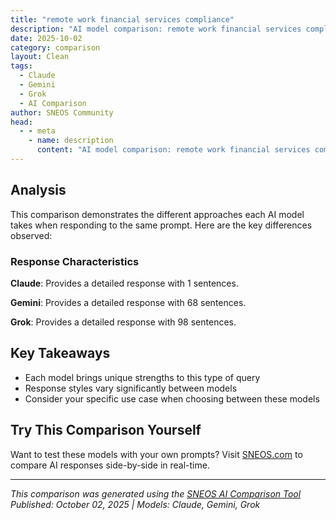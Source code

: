 ```yaml
---
title: "remote work financial services compliance"
description: "AI model comparison: remote work financial services compliance..."
date: 2025-10-02
category: comparison
layout: Clean
tags:
  - Claude
  - Gemini
  - Grok
  - AI Comparison
author: SNEOS Community
head:
  - - meta
    - name: description
      content: "AI model comparison: remote work financial services compliance..."
---
```


<ChatComparison
  title="remote work financial services compliance"
  prompt="remote work financial services compliance"
  :responses='{"Claude": "# Remote Work in Financial Services Compliance\n\n## Key Regulatory Considerations\n\n### **Data Security \u0026 Privacy**\n- **GDPR/CCPA Requirements**: Secure handling of personal financial data\n- **SOX Compliance**: Internal controls and audit trails for remote workers\n- **PCI DSS**: Credit card data protection in home environments\n- **Encryption standards** for data in transit and at rest\n\n### **Record Keeping \u0026 Documentation**\n- **Electronic communications** monitoring (emails, calls, messaging)\n- **MiFID II** transaction reporting and record retention\n- **FINRA** books and records requirements\n- **Audit trail maintenance** for remote activities\n\n## Operational Compliance Challenges\n\n### **Supervision Requirements**\n- **Enhanced monitoring** of remote employee activities\n- **Real-time surveillance** systems for trading activities\n- **Regular check-ins** and compliance attestations\n- **Screen recording** and call monitoring capabilities\n\n### **Technology Infrastructure**\n- **VPN security** and multi-factor authentication\n- **Endpoint protection** for home devices\n- **Cloud security** compliance\n- **Business continuity** planning\n\n## Best Practices\n\n### **Policy Framework**\n- Clear remote work policies with compliance expectations\n- Regular training on security protocols\n- Incident reporting procedures\n- Equipment and workspace standards\n\n### **Risk Management**\n- Regular risk assessments of remote work arrangements\n- Vendor management for remote work technologies\n- Cybersecurity insurance considerations\n- Business impact analysis\n\nWould you like me to elaborate on any specific aspect of remote work compliance in financial services?", "Gemini": "## Remote Work and Financial Services Compliance: A Complex Landscape\n\nRemote work has exploded in popularity, and the financial services industry is no exception. However, this shift presents unique challenges for maintaining compliance with the stringent regulations that govern the sector. The core principle remains the same: protecting customer data, preventing fraud and money laundering, and ensuring market integrity, regardless of where employees are located.\n\nHere\u0027s a breakdown of key areas of concern and potential solutions:\n\n**1. Data Security \u0026 Privacy:**\n\n* **Challenge:**\n * Increased risk of data breaches due to less secure home networks and devices.\n * Difficulty monitoring and controlling access to sensitive information outside the traditional office environment.\n * Potential for unauthorized data copying or sharing.\n * Compliance with data privacy regulations like GDPR, CCPA, and GLBA.\n* **Solutions:**\n * **Strong Cybersecurity Infrastructure:**\n * **VPNs:** Enforce mandatory use of Virtual Private Networks (VPNs) to encrypt data transmission between remote devices and the corporate network.\n * **Multi-Factor Authentication (MFA):** Implement MFA for all remote access to systems and applications.\n * **Endpoint Security:** Install and regularly update antivirus, anti-malware, and endpoint detection and response (EDR) software on all employee devices.\n * **Data Loss Prevention (DLP):** Implement DLP tools to monitor and prevent sensitive data from leaving the corporate network.\n * **Device Management:**\n * **Company-Owned Devices:** Prioritize providing company-owned and managed devices with pre-configured security settings.\n * **Mobile Device Management (MDM):** Use MDM software to manage and secure employee devices, including remote wiping capabilities in case of loss or theft.\n * **Strict Device Security Policies:** Enforce strong password policies, screen lock requirements, and regular software updates.\n * **Data Encryption:**\n * **Encrypt Data at Rest and in Transit:** Ensure that sensitive data is encrypted both while stored on devices and during transmission.\n * **Robust Security Training:**\n * **Regular Training on Phishing, Social Engineering, and Data Security:** Educate employees on the risks associated with remote work and how to protect sensitive information. This should be continuous and updated regularly.\n * **Simulated Phishing Attacks:** Conduct regular simulated phishing attacks to test employee awareness and identify areas for improvement.\n * **Data Access Controls:**\n * **Principle of Least Privilege:** Grant employees access only to the data and systems they need to perform their jobs.\n * **Regular Access Reviews:** Review and update access permissions regularly to ensure they are still appropriate.\n * **Incident Response Plan:**\n * **Develop and Test a Comprehensive Incident Response Plan:** Outline procedures for responding to data breaches and other security incidents, including remote worker scenarios.\n\n**2. Communication and Supervision:**\n\n* **Challenge:**\n * Difficulty monitoring employee activities and ensuring compliance with communication regulations.\n * Risk of unauthorized communication with clients or other parties.\n * Challenges in supervising and training remote employees.\n* **Solutions:**\n * **Communication Policies and Tools:**\n * **Approved Communication Channels:** Establish clear policies on which communication channels employees are permitted to use for business purposes (e.g., company-approved email, messaging platforms, and video conferencing).\n * **Recording and Monitoring:** Implement recording and monitoring systems for all regulated communications, such as phone calls and instant messages, where required by law.\n * **Social Media Policies:** Develop clear social media policies that address appropriate online conduct and prevent employees from disclosing confidential information.\n * **Supervisory Oversight:**\n * **Increased Monitoring and Auditing:** Implement more frequent monitoring and auditing of employee activities, including email communications, system logs, and transaction records.\n * **Regular Virtual Check-Ins:** Conduct regular virtual check-ins with remote employees to provide guidance, support, and address any compliance concerns.\n * **Performance Monitoring Tools:** Use performance monitoring tools to track employee productivity and identify potential red flags.\n * **Training and Education:**\n * **Compliance Training:** Provide comprehensive training on relevant regulations and policies, specifically tailored to the remote work environment.\n * **Continuing Education:** Ensure employees have access to ongoing training and resources to stay up-to-date on regulatory changes and best practices.\n\n**3. Anti-Money Laundering (AML) and Know Your Customer (KYC):**\n\n* **Challenge:**\n * Increased difficulty verifying customer identities and monitoring transactions for suspicious activity when employees are working remotely.\n * Potential for compromised customer data leading to fraudulent activities.\n* **Solutions:**\n * **Enhanced KYC Procedures:**\n * **Digital Identity Verification:** Leverage digital identity verification tools to verify customer identities remotely and securely.\n * **Risk-Based Approach:** Implement a risk-based approach to KYC, focusing on higher-risk customers and transactions.\n * **Transaction Monitoring:**\n * **Automated Transaction Monitoring Systems:** Utilize sophisticated transaction monitoring systems to identify suspicious activity and flag potentially fraudulent transactions.\n * **Enhanced Due Diligence (EDD):** Strengthen EDD procedures for high-risk customers and transactions.\n * **AML Training:**\n * **AML Training Specific to Remote Work:** Provide specialized AML training to remote employees on how to identify and report suspicious activity in the remote work environment.\n\n**4. Business Continuity and Disaster Recovery:**\n\n* **Challenge:**\n * Ensuring business operations continue smoothly in the event of disruptions affecting remote workers (e.g., power outages, internet outages, natural disasters).\n* **Solutions:**\n * **Updated Business Continuity Plan:** Develop and regularly update a comprehensive business continuity plan that addresses remote work scenarios.\n * **Redundancy and Backups:** Implement redundant systems and data backups to ensure business operations can continue in the event of a disruption.\n * **Communication Plan:** Establish a clear communication plan for contacting remote employees and customers during emergencies.\n * **Remote Access Alternatives:** Provide employees with alternative remote access options in case of primary access methods fail.\n\n**5. Regulatory Scrutiny and Enforcement:**\n\n* **Challenge:**\n * Increased regulatory scrutiny on financial institutions with remote workforces.\n * Potential for fines and penalties for non-compliance.\n* **Solutions:**\n * **Stay Informed:** Stay up-to-date on the latest regulatory guidance and expectations related to remote work.\n * **Document Everything:** Document all policies, procedures, and controls related to remote work compliance.\n * **Internal Audits:** Conduct regular internal audits to assess compliance with regulations and identify areas for improvement.\n * **Cooperate with Regulators:** Be prepared to cooperate with regulators and provide them with information they request.\n\n**Key Considerations for Implementation:**\n\n* **Technology Investment:** Investing in the right technology is crucial for securing data, monitoring employee activities, and ensuring compliance.\n* **Policy Development:** Develop clear and comprehensive policies that address the specific challenges of remote work in the financial services industry.\n* **Employee Training:** Provide ongoing training to employees on relevant regulations and policies.\n* **Continuous Monitoring and Improvement:** Continuously monitor and improve compliance processes to adapt to changing regulations and threats.\n* **Clear Communication:** Maintain open communication with employees about compliance expectations and any updates to policies or procedures.\n* **Collaboration with IT and Legal:** Foster collaboration between IT, legal, and compliance teams to ensure a holistic approach to remote work compliance.\n\n**Conclusion:**\n\nNavigating the complexities of remote work compliance in the financial services industry requires a proactive and comprehensive approach. By implementing robust security measures, enhancing communication and supervision practices, strengthening AML/KYC procedures, and staying informed about regulatory changes, financial institutions can effectively manage the risks associated with remote work and maintain compliance with applicable laws and regulations. It\u0027s not just about adapting to a new working model; it\u0027s about ensuring that the core values of trust, security, and ethical behavior remain paramount, regardless of location.\n", "Grok": "Remote work in financial services, particularly in roles related to compliance, has become increasingly common due to advancements in technology and the shift in workplace norms following the COVID-19 pandemic. However, it comes with unique challenges and considerations due to the highly regulated nature of the industry, the sensitivity of financial data, and the need to adhere to strict compliance and security standards. Below is a detailed overview of remote work in financial services compliance, covering key aspects, challenges, and best practices.\n\n---\n\n### **1. Overview of Remote Work in Financial Services Compliance**\nFinancial services compliance involves ensuring that organizations adhere to laws, regulations, and internal policies related to financial transactions, data protection, anti-money laundering (AML), know your customer (KYC), risk management, and more. Remote compliance roles might include positions like compliance officers, auditors, risk analysts, or regulatory specialists who monitor and enforce adherence to these standards from a home office or other non-traditional workplace setting.\n\nKey regulatory bodies overseeing compliance in financial services include:\n- **United States**: SEC (Securities and Exchange Commission), FINRA (Financial Industry Regulatory Authority), CFPB (Consumer Financial Protection Bureau)\n- **United Kingdom**: FCA (Financial Conduct Authority)\n- **European Union**: ESMA (European Securities and Markets Authority), GDPR (General Data Protection Regulation)\n- **Global**: FATF (Financial Action Task Force) for AML/CTF (Counter-Terrorism Financing)\n\nRemote work requires adapting traditional compliance processes to a digital-first environment while maintaining the same level of oversight and accountability.\n\n---\n\n### **2. Key Challenges of Remote Work in Financial Services Compliance**\nRemote work introduces several challenges that compliance professionals and organizations must address to remain effective and compliant with regulations.\n\n#### **a. Data Security and Confidentiality**\n- Financial services handle sensitive data (e.g., personal identifiable information, transaction records, and proprietary business data). Remote work increases the risk of data breaches due to unsecured home networks, personal devices, or lack of physical oversight.\n- Compliance with regulations like GDPR, CCPA (California Consumer Privacy Act), and HIPAA (for certain financial-health data) becomes more complex in remote settings.\n\n#### **b. Regulatory Oversight and Monitoring**\n- Regulators often require real-time monitoring of communications and transactions (e.g., FINRA Rule 3110 for supervision of electronic communications). Remote work can make it harder to monitor employees and ensure that policies are followed.\n- Some jurisdictions or firms may have restrictions on remote work for certain compliance functions due to the need for on-site audits or physical document handling.\n\n#### **c. Collaboration and Communication**\n- Compliance often requires cross-departmental collaboration (e.g., with legal, IT, and operations teams). Remote work can hinder effective communication, slow down decision-making, and lead to misalignment on compliance priorities.\n- Lack of face-to-face interaction may also complicate training and mentoring for junior compliance staff.\n\n#### **d. Technology and Infrastructure**\n- Ensuring that remote employees have access to secure, compliant tools (e.g., VPNs, encrypted communication platforms, and document management systems) can be costly and logistically challenging.\n- Legacy systems in financial services may not be fully optimized for remote access, leading to inefficiencies or security gaps.\n\n#### **e. Employee Accountability and Productivity**\n- Managers may find it difficult to oversee remote compliance teams and ensure that employees are meeting performance and regulatory standards.\n- \u0022Work-from-home\u0022 environments can blur personal and professional boundaries, potentially leading to distractions or reduced focus on critical compliance tasks.\n\n#### **f. Jurisdictional and Licensing Issues**\n- Compliance professionals working remotely from a different state or country may face licensing or regulatory restrictions. For example, a compliance officer licensed in one U.S. state may not be authorized to operate in another without additional approvals.\n- Cross-border remote work can also trigger tax, labor law, or data localization issues (e.g., EU data cannot leave the bloc under GDPR without safeguards).\n\n---\n\n### **3. Best Practices for Remote Work in Financial Services Compliance**\nTo address these challenges, organizations and compliance professionals can adopt the following best practices:\n\n#### **a. Robust Cybersecurity Measures**\n- **Secure Access**: Implement multi-factor authentication (MFA), virtual private networks (VPNs), and endpoint security to protect remote devices and networks.\n- **Data Encryption**: Ensure all communications and stored data are encrypted to prevent unauthorized access.\n- **Device Policies**: Enforce strict bring-your-own-device (BYOD) or company-provided device policies to standardize security protocols.\n- **Training**: Regularly train employees on cybersecurity risks, phishing attacks, and data handling best practices.\n\n#### **b. Compliance Monitoring and Tools**\n- **Communication Monitoring**: Use compliant tools like archived email systems or secure messaging platforms to record and monitor employee communications (e.g., Microsoft Teams with compliance features, Bloomberg Terminal).\n- **Audit Trails**: Maintain digital logs of all compliance activities, approvals, and decisions to ensure accountability and facilitate regulatory audits.\n- **Automated Compliance Tools**: Leverage RegTech (Regulatory Technology) solutions for AML screening, KYC verification, and transaction monitoring to reduce manual errors and improve efficiency remotely.\n\n#### **c. Clear Remote Work Policies**\n- Develop and communicate remote work policies that outline expectations for compliance roles, including work hours, data handling, and reporting requirements.\n- Establish guidelines for remote audits, document storage, and client interactions to ensure alignment with regulatory expectations.\n\n#### **d. Collaboration and Training**\n- Use virtual collaboration tools (e.g., Zoom, Slack, or Microsoft Teams) to maintain team cohesion and facilitate regular check-ins.\n- Provide ongoing virtual training on regulatory updates, compliance processes, and emerging risks specific to remote work environments.\n- Assign mentors or buddies to support new or junior compliance staff working remotely.\n\n#### **e. Regulatory and Legal Compliance**\n- Consult legal counsel to ensure remote work arrangements comply with local labor laws, tax regulations, and data protection rules.\n- Review licensing requirements for compliance professionals working across state or national boundaries and secure necessary approvals.\n\n#### **f. Performance Management**\n- Set clear KPIs (key performance indicators) and use project management tools (e.g., Asana, Trello) to track progress on compliance tasks.\n- Conduct regular performance reviews and provide feedback to remote employees to maintain accountability and motivation.\n\n---\n\n### **4. Benefits of Remote Work in Financial Services Compliance**\nDespite the challenges, remote work offers several advantages for compliance professionals and organizations:\n- **Cost Savings**: Reduced need for office space, travel, and other overhead costs.\n- **Access to Talent**: Ability to hire compliance professionals from diverse geographic locations, addressing talent shortages in specific regions.\n- **Flexible Work-Life Balance**: Improved employee satisfaction and retention through flexible work arrangements.\n- **Digital Transformation**: Acceleration of digital tools and processes to enhance compliance efficiency (e.g., cloud-based audit tools, AI for risk assessment).\n\n---\n\n### **5. Regulatory Guidance on Remote Work**\nRegulatory bodies have issued specific guidance on remote work in financial services to ensure compliance continuity:\n- **FINRA (U.S.)**: FINRA has provided temporary relief and guidance under Rule 3110 for remote supervision during the COVID-19 period, emphasizing the need for documented policies and secure communication channels.\n- **FCA (U.K.)**: The FCA has encouraged firms to maintain robust governance and oversight in remote environments, with a focus on senior manager accountability under the Senior Managers and Certification Regime (SMCR).\n- **SEC (U.S.)**: The SEC has stressed the importance of cybersecurity and data protection for remote work, urging firms to update risk assessments and incident response plans.\n\nCompliance teams should regularly review updates from these bodies to align remote work practices with evolving expectations.\n\n---\n\n### **6. Future Trends in Remote Compliance Work**\nThe future of remote work in financial services compliance will likely be shaped by:\n- **Hybrid Models**: A blend of remote and in-office work to balance flexibility with oversight.\n- **Increased RegTech Adoption**: Greater reliance on automation and AI for compliance monitoring, reporting, and risk detection in remote environments.\n- **Evolving Regulations**: New rules and guidance tailored to remote work, including data localization and cross-border compliance requirements.\n- **Focus on Employee Well-Being**: Emphasis on mental health and work-life balance to sustain productivity in remote compliance roles.\n\n---\n\n### **Conclusion**\nRemote work in financial services compliance is viable and offers significant benefits, but it requires careful planning to address security, regulatory, and operational challenges. By investing in technology, establishing clear policies, and staying updated on regulatory expectations, organizations can create a sustainable and compliant remote work environment for their compliance teams. Compliance professionals, in turn, must adapt to digital tools, prioritize data security, and maintain accountability to uphold the integrity of financial systems in a remote setting."}' 
  published-date="14:24"
/>

## Analysis

This comparison demonstrates the different approaches each AI model takes when responding to the same prompt. Here are the key differences observed:

### Response Characteristics

**Claude**: Provides a detailed response with 1 sentences. 

**Gemini**: Provides a detailed response with 68 sentences. 

**Grok**: Provides a detailed response with 98 sentences. 

## Key Takeaways

- Each model brings unique strengths to this type of query
- Response styles vary significantly between models
- Consider your specific use case when choosing between these models

## Try This Comparison Yourself

Want to test these models with your own prompts? Visit [SNEOS.com](https://sneos.com) to compare AI responses side-by-side in real-time.

---

*This comparison was generated using the [SNEOS AI Comparison Tool](https://sneos.com)*
*Published: October 02, 2025 | Models: Claude, Gemini, Grok*
